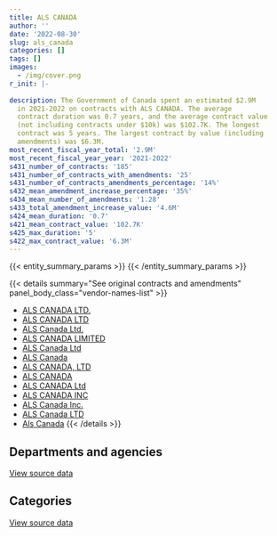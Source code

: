```yaml
---
title: ALS CANADA
author: ''
date: '2022-08-30'
slug: als_canada
categories: []
tags: []
images:
  - /img/cover.png
r_init: |-
  
description: The Government of Canada spent an estimated $2.9M
  in 2021-2022 on contracts with ALS CANADA. The average
  contract duration was 0.7 years, and the average contract value
  (not including contracts under $10k) was $102.7K. The longest
  contract was 5 years. The largest contract by value (including
  amendments) was $6.3M.
most_recent_fiscal_year_total: '2.9M'
most_recent_fiscal_year_year: '2021-2022'
s431_number_of_contracts: '185'
s431_number_of_contracts_with_amendments: '25'
s431_number_of_contracts_amendments_percentage: '14%'
s432_mean_amendment_increase_percentage: '35%'
s434_mean_number_of_amendments: '1.28'
s433_total_amendment_increase_value: '4.6M'
s424_mean_duration: '0.7'
s421_mean_contract_value: '102.7K'
s425_max_duration: '5'
s422_max_contract_value: '6.3M'
---
```


<script src="/rmarkdown-libs/htmlwidgets/htmlwidgets.js"></script>
<link href="/rmarkdown-libs/datatables-css/datatables-crosstalk.css" rel="stylesheet" />
<script src="/rmarkdown-libs/datatables-binding/datatables.js"></script>
<script src="/rmarkdown-libs/jquery/jquery-3.6.0.min.js"></script>
<link href="/rmarkdown-libs/dt-core-bootstrap/css/dataTables.bootstrap.min.css" rel="stylesheet" />
<link href="/rmarkdown-libs/dt-core-bootstrap/css/dataTables.bootstrap.extra.css" rel="stylesheet" />
<script src="/rmarkdown-libs/dt-core-bootstrap/js/jquery.dataTables.min.js"></script>
<script src="/rmarkdown-libs/dt-core-bootstrap/js/dataTables.bootstrap.min.js"></script>
<link href="/rmarkdown-libs/crosstalk/css/crosstalk.min.css" rel="stylesheet" />
<script src="/rmarkdown-libs/crosstalk/js/crosstalk.min.js"></script>
<script src="/rmarkdown-libs/htmlwidgets/htmlwidgets.js"></script>
<link href="/rmarkdown-libs/datatables-css/datatables-crosstalk.css" rel="stylesheet" />
<script src="/rmarkdown-libs/datatables-binding/datatables.js"></script>
<script src="/rmarkdown-libs/jquery/jquery-3.6.0.min.js"></script>
<link href="/rmarkdown-libs/dt-core-bootstrap/css/dataTables.bootstrap.min.css" rel="stylesheet" />
<link href="/rmarkdown-libs/dt-core-bootstrap/css/dataTables.bootstrap.extra.css" rel="stylesheet" />
<script src="/rmarkdown-libs/dt-core-bootstrap/js/jquery.dataTables.min.js"></script>
<script src="/rmarkdown-libs/dt-core-bootstrap/js/dataTables.bootstrap.min.js"></script>
<link href="/rmarkdown-libs/crosstalk/css/crosstalk.min.css" rel="stylesheet" />
<script src="/rmarkdown-libs/crosstalk/js/crosstalk.min.js"></script>

{{< entity_summary_params >}}
{{< /entity_summary_params >}}

{{< details summary="See original contracts and amendments" panel_body_class="vendor-names-list" >}}
- [ALS CANADA LTD.](https://search.open.canada.ca/en/ct/?sort=contract_value_f%20desc&page=1&search_text=%22ALS%20CANADA%20LTD.%22)
- [ALS CANADA LTD](https://search.open.canada.ca/en/ct/?sort=contract_value_f%20desc&page=1&search_text=%22ALS%20CANADA%20LTD%22)
- [ALS Canada Ltd.](https://search.open.canada.ca/en/ct/?sort=contract_value_f%20desc&page=1&search_text=%22ALS%20Canada%20Ltd.%22)
- [ALS CANADA LIMITED](https://search.open.canada.ca/en/ct/?sort=contract_value_f%20desc&page=1&search_text=%22ALS%20CANADA%20LIMITED%22)
- [ALS Canada Ltd](https://search.open.canada.ca/en/ct/?sort=contract_value_f%20desc&page=1&search_text=%22ALS%20Canada%20Ltd%22)
- [ALS Canada](https://search.open.canada.ca/en/ct/?sort=contract_value_f%20desc&page=1&search_text=%22ALS%20Canada%22)
- [ALS CANADA, LTD](https://search.open.canada.ca/en/ct/?sort=contract_value_f%20desc&page=1&search_text=%22ALS%20CANADA%2c%20LTD%22)
- [ALS CANADA](https://search.open.canada.ca/en/ct/?sort=contract_value_f%20desc&page=1&search_text=%22ALS%20CANADA%22)
- [ALS CANADA Ltd](https://search.open.canada.ca/en/ct/?sort=contract_value_f%20desc&page=1&search_text=%22ALS%20CANADA%20Ltd%22)
- [ALS CANADA INC](https://search.open.canada.ca/en/ct/?sort=contract_value_f%20desc&page=1&search_text=%22ALS%20CANADA%20INC%22)
- [ALS Canada Inc.](https://search.open.canada.ca/en/ct/?sort=contract_value_f%20desc&page=1&search_text=%22ALS%20Canada%20Inc.%22)
- [ALS Canada LTD](https://search.open.canada.ca/en/ct/?sort=contract_value_f%20desc&page=1&search_text=%22ALS%20Canada%20LTD%22)
- [Als Canada](https://search.open.canada.ca/en/ct/?sort=contract_value_f%20desc&page=1&search_text=%22Als%20Canada%22)
{{< /details >}}

## Departments and agencies

<div id="htmlwidget-1" style="width:100%;height:auto;" class="datatables html-widget"></div>
<script type="application/json" data-for="htmlwidget-1">{"x":{"style":"bootstrap","filter":"none","vertical":false,"data":[["<a href=\"/departments/aafc-aac/\">Agriculture and Agri-Food Canada<\/a>","<a href=\"/departments/cfia-acia/\">Canadian Food Inspection Agency<\/a>","<a href=\"/departments/dfo-mpo/\">Fisheries and Oceans Canada<\/a>","<a href=\"/departments/dnd-mdn/\">National Defence<\/a>","<a href=\"/departments/ec/\">Environment and Climate Change Canada<\/a>","<a href=\"/departments/hc-sc/\">Health Canada<\/a>","<a href=\"/departments/isc-sac/\">Indigenous Services Canada<\/a>","<a href=\"/departments/nrcan-rncan/\">Natural Resources Canada<\/a>","<a href=\"/departments/pc/\">Parks Canada<\/a>","<a href=\"/departments/pwgsc-tpsgc/\">Public Services and Procurement Canada<\/a>"],[22594.35,339537.88,27165.84,131150.7,132352.97,110910.97,1909781.24,141790.81,32744.95,10166.84],[39643.79,244486.8,40791.14,325979.72,276032.5,4825.92,2104055.95,96658.62,60742.36,null],[17759.65,553175.46,30484.79,680950.5,92424.31,4812.73,2098307.16,87074.53,38167.78,null],[15007.66,106586.12,37426.2,469730.33,161230.94,1503.15,1770738.18,86842.21,213654.21,null]],"container":"<table class=\"table table-striped table-hover row-border order-column display\">\n  <thead>\n    <tr>\n      <th>Department<\/th>\n      <th>2018-2019<\/th>\n      <th>2019-2020<\/th>\n      <th>2020-2021<\/th>\n      <th>2021-2022<\/th>\n    <\/tr>\n  <\/thead>\n<\/table>","options":{"order":[[4,"desc"]],"pageLength":10,"autoWidth":true,"columnDefs":[{"targets":1,"render":"function(data, type, row, meta) {\n    return type !== 'display' ? data : DTWidget.formatCurrency(data, \"$\", 2, 3, \",\", \".\", true, null);\n  }"},{"targets":2,"render":"function(data, type, row, meta) {\n    return type !== 'display' ? data : DTWidget.formatCurrency(data, \"$\", 2, 3, \",\", \".\", true, null);\n  }"},{"targets":3,"render":"function(data, type, row, meta) {\n    return type !== 'display' ? data : DTWidget.formatCurrency(data, \"$\", 2, 3, \",\", \".\", true, null);\n  }"},{"targets":4,"render":"function(data, type, row, meta) {\n    return type !== 'display' ? data : DTWidget.formatCurrency(data, \"$\", 2, 3, \",\", \".\", true, null);\n  }"},{"width":"16%","targets":[1,2,3,4]},{"className":"dt-right","targets":[1,2,3,4]}],"orderClasses":false}},"evals":["options.columnDefs.0.render","options.columnDefs.1.render","options.columnDefs.2.render","options.columnDefs.3.render"],"jsHooks":[]}</script>
<p class="text-right">
<a href="https://github.com/GoC-Spending/contracts-data/tree/main/data/out/vendors/als_canada/summary_by_fiscal_year_by_department.csv" class="source-data-link btn btn-link">View source data</a>
</p>

## Categories

<div id="htmlwidget-2" style="width:100%;height:auto;" class="datatables html-widget"></div>
<script type="application/json" data-for="htmlwidget-2">{"x":{"style":"bootstrap","filter":"none","vertical":false,"data":[["<a href=\"/categories/other/\">(Other)<\/a>","<a href=\"/categories/facilities_and_construction/\">Facilities and construction<\/a>","<a href=\"/categories/professional_services/\">Professional services<\/a>","<a href=\"/categories/medical/\">Medical<\/a>","<a href=\"/categories/industrial_products_and_services/\">Industrial products and services<\/a>"],[null,20340,996652.23,1841204.32,null],[null,66373.78,752083.38,2300495.93,74263.7],[null,49425.32,782174,2219026.31,552531.28],[74214,115574.73,491744.71,2077941.7,103243.86]],"container":"<table class=\"table table-striped table-hover row-border order-column display\">\n  <thead>\n    <tr>\n      <th>Category<\/th>\n      <th>2018-2019<\/th>\n      <th>2019-2020<\/th>\n      <th>2020-2021<\/th>\n      <th>2021-2022<\/th>\n    <\/tr>\n  <\/thead>\n<\/table>","options":{"order":[[4,"desc"]],"dom":"t","pageLength":30,"autoWidth":true,"columnDefs":[{"targets":1,"render":"function(data, type, row, meta) {\n    return type !== 'display' ? data : DTWidget.formatCurrency(data, \"$\", 2, 3, \",\", \".\", true, null);\n  }"},{"targets":2,"render":"function(data, type, row, meta) {\n    return type !== 'display' ? data : DTWidget.formatCurrency(data, \"$\", 2, 3, \",\", \".\", true, null);\n  }"},{"targets":3,"render":"function(data, type, row, meta) {\n    return type !== 'display' ? data : DTWidget.formatCurrency(data, \"$\", 2, 3, \",\", \".\", true, null);\n  }"},{"targets":4,"render":"function(data, type, row, meta) {\n    return type !== 'display' ? data : DTWidget.formatCurrency(data, \"$\", 2, 3, \",\", \".\", true, null);\n  }"},{"width":"16%","targets":[1,2,3,4]},{"className":"dt-right","targets":[1,2,3,4]}],"orderClasses":false,"lengthMenu":[10,25,30,50,100]}},"evals":["options.columnDefs.0.render","options.columnDefs.1.render","options.columnDefs.2.render","options.columnDefs.3.render"],"jsHooks":[]}</script>
<p class="text-right">
<a href="https://github.com/GoC-Spending/contracts-data/tree/main/data/out/vendors/als_canada/summary_by_fiscal_year_by_category.csv" class="source-data-link btn btn-link">View source data</a>
</p>
